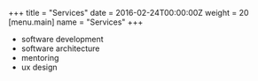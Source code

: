 +++
title = "Services"
date = 2016-02-24T00:00:00Z
weight = 20
[menu.main]
name = "Services"
+++
* software development
* software architecture
* mentoring
* ux design